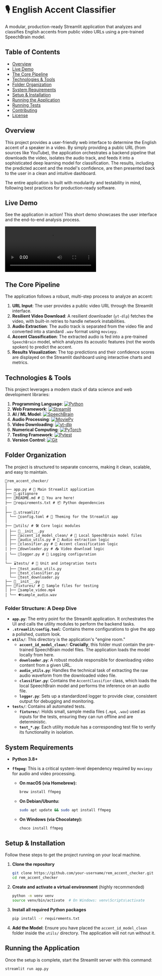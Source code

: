 # 🎙️ English Accent Classifier

A modular, production-ready Streamlit application that analyzes and classifies English accents from public video URLs using a pre-trained SpeechBrain model.

## Table of Contents

- [Overview](#overview)
- [Live Demo](#live-demo)
- [The Core Pipeline](#the-core-pipeline)
- [Technologies & Tools](#technologies--tools)
- [Folder Organization](#folder-organization)
- [System Requirements](#system-requirements)
- [Setup & Installation](#setup--installation)
- [Running the Application](#running-the-application)
- [Running Tests](#running-tests)
- [Contributing](#contributing)
- [License](#license)

## Overview

This project provides a user-friendly web interface to determine the English accent of a speaker in a video. By simply providing a public URL (from sources like YouTube), the application orchestrates a backend pipeline that downloads the video, isolates the audio track, and feeds it into a sophisticated deep learning model for classification. The results, including the predicted accent and the model's confidence, are then presented back to the user in a clean and intuitive dashboard.

The entire application is built with modularity and testability in mind, following best practices for production-ready software.

## Live Demo

See the application in action! This short demo showcases the user interface and the end-to-end analysis process.


![Accent Classifier Demo GIF](.20250610-1414-59.2090471.mp4)


## The Core Pipeline

The application follows a robust, multi-step process to analyze an accent:

1.  **URL Input**: The user provides a public video URL through the Streamlit interface.
2.  **Resilient Video Download**: A resilient downloader (`yt-dlp`) fetches the video, with built-in retries to handle network instabilities.
3.  **Audio Extraction**: The audio track is separated from the video file and converted into a standard `.wav` format using `moviepy`.
4.  **Accent Classification**: The extracted audio is fed into a pre-trained `SpeechBrain` model, which analyzes its acoustic features (not the words spoken) to predict the accent.
5.  **Results Visualization**: The top predictions and their confidence scores are displayed on the Streamlit dashboard using interactive charts and metrics.

## Technologies & Tools

This project leverages a modern stack of data science and web development libraries:

1.  **Programming Language**: [![Python](https://img.shields.io/badge/Python-3776AB?style=for-the-badge&logo=python&logoColor=yellow)](https://www.python.org/)
2.  **Web Framework**: [![Streamlit](https://img.shields.io/badge/Streamlit-FF4B4B?style=for-the-badge&logo=streamlit&logoColor=white)](https://streamlit.io/)
3.  **AI / ML Model**: [![SpeechBrain](https://img.shields.io/badge/SpeechBrain-6C259D?style=for-the-badge&logo=pytorch&logoColor=white)](https://speechbrain.github.io/)
4.  **Audio Processing**: [![MoviePy](https://img.shields.io/badge/MoviePy-000000?style=for-the-badge&logo=python&logoColor=white)](https://zulko.github.io/moviepy/)
5.  **Video Downloading**: [![yt-dlp](https://img.shields.io/badge/yt--dlp-8921B2?style=for-the-badge)](https://github.com/yt-dlp/yt-dlp)
6.  **Numerical Computing**: [![PyTorch](https://img.shields.io/badge/PyTorch-EE4C2C?style=for-the-badge&logo=pytorch&logoColor=white)](https://pytorch.org/)
7.  **Testing Framework**: [![Pytest](https://img.shields.io/badge/Pytest-0A9B53?style=for-the-badge&logo=pytest&logoColor=white)](https://pytest.org/)
8.  **Version Control**: [![Git](https://img.shields.io/badge/Git-F05032?style=for-the-badge&logo=git&logoColor=white)](https://git-scm.com/)

## Folder Organization

The project is structured to separate concerns, making it clean, scalable, and easy to maintain.

```
📁rem_accent_checker/
│
├── app.py # 🎈 Main Streamlit application
├── 📜.gitignore
├── 📰README.md # 📖 You are here!
├── 🔋requirements.txt # 📦 Python dependencies
│
├── 📁.streamlit/
│ └── 📃config.toml # 🎨 Theming for the Streamlit app
│
├── 📁utils/ # 🛠️ Core logic modules
│ ├── 📜__init__.py
│ ├── 📁accent_id_model_clean/ # 🧠 Local SpeechBrain model files
│ ├── 📜audio_utils.py # 🎵 Audio extraction logic
│ ├── 📜classifier.py # 🤖 Accent classification logic
│ ├── 📜downloader.py # 📥 Video download logic
│ └── 📜logger.py # 📝 Logging configuration
│
└── ⌛tests/ # 🧪 Unit and integration tests
  ├── 📜test_audio_utils.py
  ├── 📜test_classifier.py
  └── 📜test_downloader.py
├── 📜__init__.py
├── 📁fixtures/ # 📎 Sample files for testing
│ ├── 🎥sample_video.mp4
│ └── 🔊sample_audio.wav

```


### Folder Structure: A Deep Dive

-   **`app.py`**: The entry point for the Streamlit application. It orchestrates the UI and calls the utility modules to perform the backend tasks.
-   **`.streamlit/config.toml`**: Contains theme configurations to give the app a polished, custom look.
-   **`utils/`**: This directory is the application's "engine room."
    -   **`accent_id_model_clean/`**: **Crucially**, this folder must contain the pre-trained SpeechBrain model files. The application loads the model locally from here.
    -   **`downloader.py`**: A robust module responsible for downloading video content from a given URL.
    -   **`audio_utils.py`**: Handles the technical task of extracting the raw audio waveform from the downloaded video file.
    -   **`classifier.py`**: Contains the `AccentClassifier` class, which loads the local SpeechBrain model and performs the inference on an audio file.
    -   **`logger.py`**: Sets up a standardized logger to provide clear, consistent output for debugging and monitoring.
-   **`tests/`**: Contains all automated tests.
    -   **`fixtures/`**: Holds small, sample media files (`.mp4`, `.wav`) used as inputs for the tests, ensuring they can run offline and are deterministic.
    -   **`test_*.py`**: Each utility module has a corresponding test file to verify its functionality in isolation.

## System Requirements

-   **Python 3.8+**
-   **`ffmpeg`**: This is a critical system-level dependency required by `moviepy` for audio and video processing.

    -   **On macOS (via Homebrew):**
        ```bash
        brew install ffmpeg
        ```
    -   **On Debian/Ubuntu:**
        ```bash
        sudo apt update && sudo apt install ffmpeg
        ```
    -   **On Windows (via Chocolatey):**
        ```bash
        choco install ffmpeg
        ```

## Setup & Installation

Follow these steps to get the project running on your local machine.

1.  **Clone the repository**
    ```bash
    git clone https://github.com/your-username/rem_accent_checker.git
    cd rem_accent_checker
    ```

2.  **Create and activate a virtual environment** (highly recommended)
    ```bash
    python -m venv venv
    source venv/bin/activate  # On Windows: venv\Scripts\activate
    ```

3.  **Install all required Python packages**
    ```bash
    pip install -r requirements.txt
    ```

4.  **Add the Model**: Ensure you have placed the `accent_id_model_clean` folder inside the `utils/` directory. The application will not run without it.

## Running the Application

Once the setup is complete, start the Streamlit server with this command:

```bash
streamlit run app.py